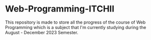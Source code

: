 # Web-Programming-ITCHII
This repository is made to store all the progress of the course of Web Programming which is a subject that I'm currently studying during the August - December 2023 Semester.
